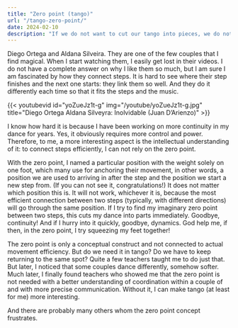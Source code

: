 ```yaml
---
title: "Zero point (tango)"
url: "/tango-zero-point/"
date: 2024-02-10
description: "If we do not want to cut our tango into pieces, we do not have the luxury to return to any \"zero point\" between our steps. Going through the same point between our steps disrupts the flow."
---
```


Diego Ortega and Aldana Silveira. They are one of the few couples that I find magical. When I start watching them, I easily get lost in their videos. I do not have a complete answer on why I like them so much, but I am sure I am fascinated by how they connect steps. It is hard to see where their step finishes and the next one starts: they link them so well. And they do it differently each time so that it fits the steps and the music.

{{< youtubevid id="yoZueJz1t-g" img="/youtube/yoZueJz1t-g.jpg" title="Diego Ortega Aldana Silveyra: Inolvidable (Juan D’Arienzo)" >}}

I know how hard it is because I have been working on more continuity in my dance for years. Yes, it obviously requires more control and power. Therefore, to me, a more interesting aspect is the intellectual understanding of it: to connect steps efficiently, I can not rely on the zero point.

With the zero point, I named a particular position with the weight solely on one foot, which many use for anchoring their movement, in other words, a position we are used to arriving in after the step and the position we start a new step from. (If you can not see it, congratulations!) It does not matter which position this is. It will not work, whichever it is, because the most efficient connection between two steps (typically, with different directions) will go through the same position. If I try to find my imaginary zero point between two steps, this cuts my dance into parts immediately. Goodbye, continuity! And if I hurry into it quickly, goodbye, dynamics. God help me, if then, in the zero point, I try squeezing my feet together!

The zero point is only a conceptual construct and not connected to actual movement efficiency. But do we need it in tango? Do we have to keep returning to the same spot? Quite a few teachers taught me to do just that. But later, I noticed that some couples dance differently, somehow softer. Much later, I finally found teachers who showed me that the zero point is not needed with a better understanding of coordination within a couple of and with more precise communication. Without it, I can make tango (at least for me) more interesting.

And there are probably many others whom the zero point concept frustrates.